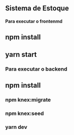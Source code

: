 ## Sistema de Estoque

#### Para executar o frontenmd

## npm install

## yarn start


### Para executar o backend

## npm install

### npm knex:migrate
### npm knex:seed

### yarn dev
